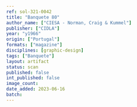 ```yaml
---
ref: sol-321-0042
title: "Banquete 80"
author_name: ["CIESA - Norman, Craig & Kummel"]
publisher: ["CIDLA"]
year: "y1966"
origin: ["Portugal"]
formats: ["magazine"]
disciplines: [graphic-design]
tags: ["Banquete"]
layout: artifact
status: scan
published: false
int_published: false
image_count:
date_added: 2023-06-16
batch:
---
```

